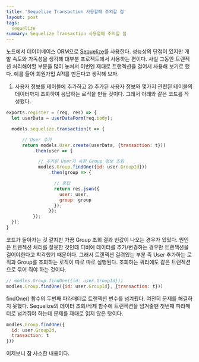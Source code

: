 ```yaml
---
title: 'Sequelize Transaction 사용할때 주의할 점'
layout: post
tags:
  sequelize
summary: Sequelize Transaction 사용할때 주의할 점
---
```


노드에서 데이터베이스 ORM으로 [Sequelize](http://docs.sequelizejs.com/en/latest/)를 사용한다.
성능상의 단점이 있지만 개발 속도와 가독성을 생각해 대부분 프로젝트에서 사용하는 편이다.
사실 그동안 트랜젝션 처리해야할 부분을 많이 놓쳐서 이번엔 제대로 트랜젝션을 걸어서 사용해 보기로 했다.
예를 들어 회원가입 API를 만든다고 생각해 보자.
1) 사용자 정보를 테이블에 추가하고 2) 추가된 사용자 정보와 몇가지 관련된 테이블의 데이터까지 조회하여 응답하는 로직을 만들 것이다.
그래서 아래와 같은 코드를 작성했다.

```javascript
exports.register = (req, res) => {
  let userData = userDataForm(req.body);

  models.sequelize.transaction(t => {

      // User 추가
      return models.User.create(userData, {transaction: t}))
          .then(user => {

            // 추가된 User가 속한 Group 정보 조회
            modles.Group.findOne({id: user.GroupId}))
                .then(group => {

                  // 응답
                  return res.json({
                    user: user,
                    group: group
                  });
                });
          });
  });
}
```

코드가 돌아가는 것 같지만 가끔 Group 조회 결과 빈값이 나오는 경우가 있었다.
원인은 트렌젝션 처리를 잘못한 것인데 디비에 데이터를 추가/변경하는 경우만 트랜젝션을 걸어야한다고 착각했기 때문이다.
그래서 트랜젝션 걸려있는 부분 즉 User 추가하는 로직과 Group를 조회하는 로직이 따로 따로 실행된다.
조회하는 쿼리에도 같은 트랜젝션으로 묶어 줘야 하는 것이다.

```javascript
// modles.Group.findOne({id: user.GroupId}))
modles.Group.findOne({id: user.GroupId}, {transaction: t}))
```

findOne()  함수의 두번째 파라매터로 트랜젝션 변수를 넘겨줬다.
여전히 문제를 해결하지 못했다.
Sequelize의 데이터 조회/삭제 함수에 트랜젝션을 넘겨줄땐 첫번째 파라매터로 넘겨줘야 하는데 문제를 제대로 읽지 않은 탓이다.

```javascript
modles.Group.findOne({
  id: user.GroupId,
  transaction: t
}))
```

이제보니 참 사소한 내용이다.
